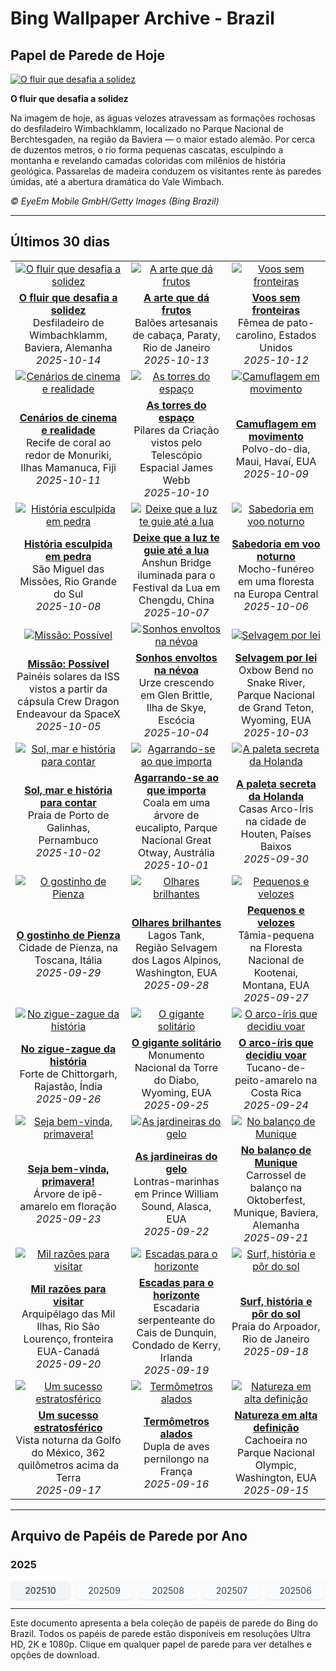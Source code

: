 # Bing Wallpaper Archive - Brazil

## Papel de Parede de Hoje

[![O fluir que desafia a solidez](https://www.bing.com/th?id=OHR.HinterseeWaterfall_PT-BR2829623135_UHD.jpg&pid=hp&w=2560)](https://bing.codexun.com/br/detail/20251014)

**O fluir que desafia a solidez**

Na imagem de hoje, as águas velozes atravessam as formações rochosas do desfiladeiro Wimbachklamm, localizado no Parque Nacional de Berchtesgaden, na região da Baviera — o maior estado alemão. Por cerca de duzentos metros, o rio forma pequenas cascatas, esculpindo a montanha e revelando camadas coloridas com milênios de história geológica. Passarelas de madeira conduzem os visitantes rente às paredes úmidas, até a abertura dramática do Vale Wimbach.

*© EyeEm Mobile GmbH/Getty Images (Bing Brazil)*

---

## Últimos 30 dias

| | | |
|:---:|:---:|:---:|
| [![O fluir que desafia a solidez](https://www.bing.com/th?id=OHR.HinterseeWaterfall_PT-BR2829623135_UHD.jpg&pid=hp&w=2560)](https://bing.codexun.com/br/detail/20251014) | [![A arte que dá frutos](https://www.bing.com/th?id=OHR.DiaCriancas_PT-BR4646526292_UHD.jpg&pid=hp&w=2560)](https://bing.codexun.com/br/detail/20251013) | [![Voos sem fronteiras](https://www.bing.com/th?id=OHR.WoodDuckHen_PT-BR4872632595_UHD.jpg&pid=hp&w=2560)](https://bing.codexun.com/br/detail/20251012) | 
| **[O fluir que desafia a solidez](https://bing.codexun.com/br/detail/20251014)**<br>Desfiladeiro de Wimbachklamm, Baviera, Alemanha<br>*2025-10-14* | **[A arte que dá frutos](https://bing.codexun.com/br/detail/20251013)**<br>Balões artesanais de cabaça, Paraty, Rio de Janeiro<br>*2025-10-13* | **[Voos sem fronteiras](https://bing.codexun.com/br/detail/20251012)**<br>Fêmea de pato-carolino, Estados Unidos<br>*2025-10-12* | 
| [![Cenários de cinema e realidade](https://www.bing.com/th?id=OHR.MonurikiFiji_PT-BR5100753810_UHD.jpg&pid=hp&w=2560)](https://bing.codexun.com/br/detail/20251011) | [![As torres do espaço](https://www.bing.com/th?id=OHR.WebbPillars_PT-BR6044828934_UHD.jpg&pid=hp&w=2560)](https://bing.codexun.com/br/detail/20251010) | [![Camuflagem em movimento](https://www.bing.com/th?id=OHR.OctopusCyanea_PT-BR6333276319_UHD.jpg&pid=hp&w=2560)](https://bing.codexun.com/br/detail/20251009) | 
| **[Cenários de cinema e realidade](https://bing.codexun.com/br/detail/20251011)**<br>Recife de coral ao redor de Monuriki, Ilhas Mamanuca, Fiji<br>*2025-10-11* | **[As torres do espaço](https://bing.codexun.com/br/detail/20251010)**<br>Pilares da Criação vistos pelo Telescópio Espacial James Webb<br>*2025-10-10* | **[Camuflagem em movimento](https://bing.codexun.com/br/detail/20251009)**<br>Polvo-do-dia, Maui, Havaí, EUA<br>*2025-10-09* | 
| [![História esculpida em pedra](https://www.bing.com/th?id=OHR.SaoMiguel_PT-BR6587333283_UHD.jpg&pid=hp&w=2560)](https://bing.codexun.com/br/detail/20251008) | [![Deixe que a luz te guie até a lua](https://www.bing.com/th?id=OHR.AnshunBridge_PT-BR6404226352_UHD.jpg&pid=hp&w=2560)](https://bing.codexun.com/br/detail/20251007) | [![Sabedoria em voo noturno](https://www.bing.com/th?id=OHR.TeacherOwl_PT-BR6486384324_UHD.jpg&pid=hp&w=2560)](https://bing.codexun.com/br/detail/20251006) | 
| **[História esculpida em pedra](https://bing.codexun.com/br/detail/20251008)**<br>São Miguel das Missões, Rio Grande do Sul<br>*2025-10-08* | **[Deixe que a luz te guie até a lua](https://bing.codexun.com/br/detail/20251007)**<br>Anshun Bridge iluminada para o Festival da Lua em Chengdu, China<br>*2025-10-07* | **[Sabedoria em voo noturno](https://bing.codexun.com/br/detail/20251006)**<br>Mocho-funéreo em uma floresta na Europa Central<br>*2025-10-06* | 
| [![Missão: Possível](https://www.bing.com/th?id=OHR.DragonEndeavour_PT-BR6949241146_UHD.jpg&pid=hp&w=2560)](https://bing.codexun.com/br/detail/20251005) | [![Sonhos envoltos na névoa](https://www.bing.com/th?id=OHR.SkyeHeather_PT-BR7113823627_UHD.jpg&pid=hp&w=2560)](https://bing.codexun.com/br/detail/20251004) | [![Selvagem por lei](https://www.bing.com/th?id=OHR.OxbowBend_PT-BR2338383870_UHD.jpg&pid=hp&w=2560)](https://bing.codexun.com/br/detail/20251003) | 
| **[Missão: Possível](https://bing.codexun.com/br/detail/20251005)**<br>Painéis solares da ISS vistos a partir da cápsula Crew Dragon Endeavour da SpaceX<br>*2025-10-05* | **[Sonhos envoltos na névoa](https://bing.codexun.com/br/detail/20251004)**<br>Urze crescendo em Glen Brittle, Ilha de Skye, Escócia<br>*2025-10-04* | **[Selvagem por lei](https://bing.codexun.com/br/detail/20251003)**<br>Oxbow Bend no Snake River, Parque Nacional de Grand Teton, Wyoming, EUA<br>*2025-10-03* | 
| [![Sol, mar e história para contar](https://www.bing.com/th?id=OHR.PraiaPortoGalinhas_PT-BR2218477838_UHD.jpg&pid=hp&w=2560)](https://bing.codexun.com/br/detail/20251002) | [![Agarrando-se ao que importa](https://www.bing.com/th?id=OHR.EucalyptusKoala_PT-BR2049021569_UHD.jpg&pid=hp&w=2560)](https://bing.codexun.com/br/detail/20251001) | [![A paleta secreta da Holanda](https://www.bing.com/th?id=OHR.HoutenHouses_PT-BR1748801440_UHD.jpg&pid=hp&w=2560)](https://bing.codexun.com/br/detail/20250930) | 
| **[Sol, mar e história para contar](https://bing.codexun.com/br/detail/20251002)**<br>Praia de Porto de Galinhas, Pernambuco<br>*2025-10-02* | **[Agarrando-se ao que importa](https://bing.codexun.com/br/detail/20251001)**<br>Coala em uma árvore de eucalipto, Parque Nacional Great Otway, Austrália<br>*2025-10-01* | **[A paleta secreta da Holanda](https://bing.codexun.com/br/detail/20250930)**<br>Casas Arco-Íris na cidade de Houten, Países Baixos<br>*2025-09-30* | 
| [![O gostinho de Pienza](https://www.bing.com/th?id=OHR.PienzaItaly_PT-BR0767999929_UHD.jpg&pid=hp&w=2560)](https://bing.codexun.com/br/detail/20250929) | [![Olhares brilhantes](https://www.bing.com/th?id=OHR.TankLakes_PT-BR9433679717_UHD.jpg&pid=hp&w=2560)](https://bing.codexun.com/br/detail/20250928) | [![Pequenos e velozes](https://www.bing.com/th?id=OHR.AutumnChipmunk_PT-BR7323455735_UHD.jpg&pid=hp&w=2560)](https://bing.codexun.com/br/detail/20250927) | 
| **[O gostinho de Pienza](https://bing.codexun.com/br/detail/20250929)**<br>Cidade de Pienza, na Toscana, Itália<br>*2025-09-29* | **[Olhares brilhantes](https://bing.codexun.com/br/detail/20250928)**<br>Lagos Tank, Região Selvagem dos Lagos Alpinos, Washington, EUA<br>*2025-09-28* | **[Pequenos e velozes](https://bing.codexun.com/br/detail/20250927)**<br>Tâmia-pequena na Floresta Nacional de Kootenai, Montana, EUA<br>*2025-09-27* | 
| [![No zigue-zague da história](https://www.bing.com/th?id=OHR.FortChittorgarh_PT-BR4240075767_UHD.jpg&pid=hp&w=2560)](https://bing.codexun.com/br/detail/20250926) | [![O gigante solitário](https://www.bing.com/th?id=OHR.BearLodge_PT-BR9369560385_UHD.jpg&pid=hp&w=2560)](https://bing.codexun.com/br/detail/20250925) | [![O arco-íris que decidiu voar](https://www.bing.com/th?id=OHR.ToucanForest_PT-BR8747698753_UHD.jpg&pid=hp&w=2560)](https://bing.codexun.com/br/detail/20250924) | 
| **[No zigue-zague da história](https://bing.codexun.com/br/detail/20250926)**<br>Forte de Chittorgarh, Rajastão, Índia<br>*2025-09-26* | **[O gigante solitário](https://bing.codexun.com/br/detail/20250925)**<br>Monumento Nacional da Torre do Diabo, Wyoming, EUA<br>*2025-09-25* | **[O arco-íris que decidiu voar](https://bing.codexun.com/br/detail/20250924)**<br>Tucano-de-peito-amarelo na Costa Rica<br>*2025-09-24* | 
| [![Seja bem-vinda, primavera!](https://www.bing.com/th?id=OHR.Primavera25_PT-BR8233875845_UHD.jpg&pid=hp&w=2560)](https://bing.codexun.com/br/detail/20250923) | [![As jardineiras do gelo](https://www.bing.com/th?id=OHR.IceOtters_PT-BR7598435461_UHD.jpg&pid=hp&w=2560)](https://bing.codexun.com/br/detail/20250922) | [![No balanço de Munique](https://www.bing.com/th?id=OHR.OktoberfestSwing_PT-BR6824532260_UHD.jpg&pid=hp&w=2560)](https://bing.codexun.com/br/detail/20250921) | 
| **[Seja bem-vinda, primavera!](https://bing.codexun.com/br/detail/20250923)**<br>Árvore de ipê-amarelo em floração<br>*2025-09-23* | **[As jardineiras do gelo](https://bing.codexun.com/br/detail/20250922)**<br>Lontras-marinhas em Prince William Sound, Alasca, EUA<br>*2025-09-22* | **[No balanço de Munique](https://bing.codexun.com/br/detail/20250921)**<br>Carrossel de balanço na Oktoberfest, Munique, Baviera, Alemanha<br>*2025-09-21* | 
| [![Mil razões para visitar](https://www.bing.com/th?id=OHR.ThousandIslands_PT-BR6464136258_UHD.jpg&pid=hp&w=2560)](https://bing.codexun.com/br/detail/20250920) | [![Escadas para o horizonte](https://www.bing.com/th?id=OHR.DunquinIreland_PT-BR6766126699_UHD.jpg&pid=hp&w=2560)](https://bing.codexun.com/br/detail/20250919) | [![Surf, história e pôr do sol](https://www.bing.com/th?id=OHR.ArpoadorRJ_PT-BR5341950627_UHD.jpg&pid=hp&w=2560)](https://bing.codexun.com/br/detail/20250918) | 
| **[Mil razões para visitar](https://bing.codexun.com/br/detail/20250920)**<br>Arquipélago das Mil Ilhas, Rio São Lourenço, fronteira EUA-Canadá<br>*2025-09-20* | **[Escadas para o horizonte](https://bing.codexun.com/br/detail/20250919)**<br>Escadaria serpenteante do Cais de Dunquin, Condado de Kerry, Irlanda<br>*2025-09-19* | **[Surf, história e pôr do sol](https://bing.codexun.com/br/detail/20250918)**<br>Praia do Arpoador, Rio de Janeiro<br>*2025-09-18* | 
| [![Um sucesso estratosférico](https://www.bing.com/th?id=OHR.OzoneEarth_PT-BR3466489488_UHD.jpg&pid=hp&w=2560)](https://bing.codexun.com/br/detail/20250917) | [![Termômetros alados](https://www.bing.com/th?id=OHR.Echasse_PT-BR5689846497_UHD.jpg&pid=hp&w=2560)](https://bing.codexun.com/br/detail/20250916) | [![Natureza em alta definição](https://www.bing.com/th?id=OHR.HohWaterfall_PT-BR6671892401_UHD.jpg&pid=hp&w=2560)](https://bing.codexun.com/br/detail/20250915) | 
| **[Um sucesso estratosférico](https://bing.codexun.com/br/detail/20250917)**<br>Vista noturna da Golfo do México, 362 quilômetros acima da Terra<br>*2025-09-17* | **[Termômetros alados](https://bing.codexun.com/br/detail/20250916)**<br>Dupla de aves pernilongo na França<br>*2025-09-16* | **[Natureza em alta definição](https://bing.codexun.com/br/detail/20250915)**<br>Cachoeira no Parque Nacional Olympic, Washington, EUA<br>*2025-09-15* | 


---

## Arquivo de Papéis de Parede por Ano

### 2025
<div style="display: grid; grid-template-columns: repeat(auto-fit, minmax(80px, 1fr)); gap: 6px; margin: 12px 0;">
<a href="https://bing.codexun.com/br/archive/202510" style="padding: 6px 12px; font-size: 14px; border-radius: 6px; box-shadow: 0 1px 2px rgba(0,0,0,0.1); background-color: #f3f4f6; color: #374151; text-decoration: none; text-align: center; transition: background-color 0.2s ease; font-weight: 500;">202510</a>
<a href="https://bing.codexun.com/br/archive/202509" style="padding: 6px 12px; font-size: 14px; border-radius: 6px; box-shadow: 0 1px 2px rgba(0,0,0,0.1); background-color: #f9fafb; color: #374151; text-decoration: none; text-align: center; transition: background-color 0.2s ease;">202509</a>
<a href="https://bing.codexun.com/br/archive/202508" style="padding: 6px 12px; font-size: 14px; border-radius: 6px; box-shadow: 0 1px 2px rgba(0,0,0,0.1); background-color: #f9fafb; color: #374151; text-decoration: none; text-align: center; transition: background-color 0.2s ease;">202508</a>
<a href="https://bing.codexun.com/br/archive/202507" style="padding: 6px 12px; font-size: 14px; border-radius: 6px; box-shadow: 0 1px 2px rgba(0,0,0,0.1); background-color: #f9fafb; color: #374151; text-decoration: none; text-align: center; transition: background-color 0.2s ease;">202507</a>
<a href="https://bing.codexun.com/br/archive/202506" style="padding: 6px 12px; font-size: 14px; border-radius: 6px; box-shadow: 0 1px 2px rgba(0,0,0,0.1); background-color: #f9fafb; color: #374151; text-decoration: none; text-align: center; transition: background-color 0.2s ease;">202506</a>
</div>



---

Este documento apresenta a bela coleção de papéis de parede do Bing do Brazil. Todos os papéis de parede estão disponíveis em resoluções Ultra HD, 2K e 1080p. Clique em qualquer papel de parede para ver detalhes e opções de download.
